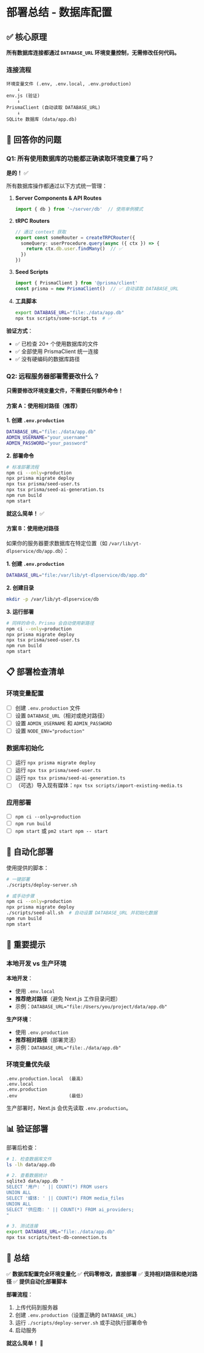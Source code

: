 # 部署总结 - 数据库配置

## ✅ 核心原理

**所有数据库连接都通过 `DATABASE_URL` 环境变量控制，无需修改任何代码。**

### 连接流程

```
环境变量文件 (.env, .env.local, .env.production)
    ↓
env.js (验证)
    ↓
PrismaClient (自动读取 DATABASE_URL)
    ↓
SQLite 数据库 (data/app.db)
```

## 🎯 回答你的问题

### Q1: 所有使用数据库的功能都正确读取环境变量了吗？

**是的！** ✅

所有数据库操作都通过以下方式统一管理：

1. **Server Components & API Routes**
   ```typescript
   import { db } from '~/server/db'  // 使用单例模式
   ```

2. **tRPC Routers**
   ```typescript
   // 通过 context 获取
   export const someRouter = createTRPCRouter({
     someQuery: userProcedure.query(async ({ ctx }) => {
       return ctx.db.user.findMany()  // ✅
     })
   })
   ```

3. **Seed Scripts**
   ```typescript
   import { PrismaClient } from '@prisma/client'
   const prisma = new PrismaClient()  // ✅ 自动读取 DATABASE_URL
   ```

4. **工具脚本**
   ```bash
   export DATABASE_URL="file:./data/app.db"
   npx tsx scripts/some-script.ts  # ✅
   ```

**验证方式**：
- ✅ 已检查 20+ 个使用数据库的文件
- ✅ 全部使用 PrismaClient 统一连接
- ✅ 没有硬编码的数据库路径

### Q2: 远程服务器部署需要改什么？

**只需要修改环境变量文件，不需要任何额外命令！**

#### 方案 A：使用相对路径（推荐）

**1. 创建 `.env.production`**
```bash
DATABASE_URL="file:./data/app.db"
ADMIN_USERNAME="your_username"
ADMIN_PASSWORD="your_password"
```

**2. 部署命令**
```bash
# 标准部署流程
npm ci --only=production
npx prisma migrate deploy
npx tsx prisma/seed-user.ts
npx tsx prisma/seed-ai-generation.ts
npm run build
npm start
```

**就这么简单！** ✅

#### 方案 B：使用绝对路径

如果你的服务器要求数据库在特定位置（如 `/var/lib/yt-dlpservice/db/app.db`）：

**1. 创建 `.env.production`**
```bash
DATABASE_URL="file:/var/lib/yt-dlpservice/db/app.db"
```

**2. 创建目录**
```bash
mkdir -p /var/lib/yt-dlpservice/db
```

**3. 运行部署**
```bash
# 同样的命令，Prisma 会自动使用新路径
npm ci --only=production
npx prisma migrate deploy
npx tsx prisma/seed-user.ts
npm run build
npm start
```

## 📋 部署检查清单

### 环境变量配置

- [ ] 创建 `.env.production` 文件
- [ ] 设置 `DATABASE_URL`（相对或绝对路径）
- [ ] 设置 `ADMIN_USERNAME` 和 `ADMIN_PASSWORD`
- [ ] 设置 `NODE_ENV="production"`

### 数据库初始化

- [ ] 运行 `npx prisma migrate deploy`
- [ ] 运行 `npx tsx prisma/seed-user.ts`
- [ ] 运行 `npx tsx prisma/seed-ai-generation.ts`
- [ ] （可选）导入现有媒体：`npx tsx scripts/import-existing-media.ts`

### 应用部署

- [ ] `npm ci --only=production`
- [ ] `npm run build`
- [ ] `npm start` 或 `pm2 start npm -- start`

## 🔧 自动化部署

使用提供的脚本：

```bash
# 一键部署
./scripts/deploy-server.sh

# 或手动步骤
npm ci --only=production
npx prisma migrate deploy
./scripts/seed-all.sh  # 自动设置 DATABASE_URL 并初始化数据
npm run build
npm start
```

## 🚨 重要提示

### 本地开发 vs 生产环境

**本地开发**：
- 使用 `.env.local`
- **推荐绝对路径**（避免 Next.js 工作目录问题）
- 示例：`DATABASE_URL="file:/Users/you/project/data/app.db"`

**生产环境**：
- 使用 `.env.production`
- **推荐相对路径**（部署灵活）
- 示例：`DATABASE_URL="file:./data/app.db"`

### 环境变量优先级

```
.env.production.local  (最高)
.env.local
.env.production
.env                   (最低)
```

生产部署时，Next.js 会优先读取 `.env.production`。

## 📊 验证部署

部署后检查：

```bash
# 1. 检查数据库文件
ls -lh data/app.db

# 2. 查看数据统计
sqlite3 data/app.db "
SELECT '用户: ' || COUNT(*) FROM users
UNION ALL
SELECT '媒体: ' || COUNT(*) FROM media_files
UNION ALL
SELECT '供应商: ' || COUNT(*) FROM ai_providers;
"

# 3. 测试连接
export DATABASE_URL="file:./data/app.db"
npx tsx scripts/test-db-connection.ts
```

## 🎉 总结

✅ **数据库配置完全环境变量化**
✅ **代码零修改，直接部署**
✅ **支持相对路径和绝对路径**
✅ **提供自动化部署脚本**

**部署流程**：
1. 上传代码到服务器
2. 创建 `.env.production`（设置正确的 `DATABASE_URL`）
3. 运行 `./scripts/deploy-server.sh` 或手动执行部署命令
4. 启动服务

**就这么简单！** 🚀
